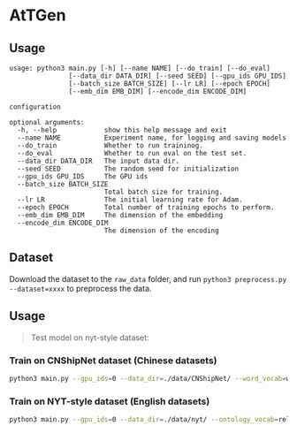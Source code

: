 # AtTGen

## Usage

```
usage: python3 main.py [-h] [--name NAME] [--do_train] [--do_eval]
               [--data_dir DATA_DIR] [--seed SEED] [--gpu_ids GPU_IDS]
               [--batch_size BATCH_SIZE] [--lr LR] [--epoch EPOCH]
               [--emb_dim EMB_DIM] [--encode_dim ENCODE_DIM]

configuration

optional arguments:
  -h, --help            show this help message and exit
  --name NAME           Experiment name, for logging and saving models
  --do_train            Whether to run traininog.
  --do_eval             Whether to run eval on the test set.
  --data_dir DATA_DIR   The input data dir.
  --seed SEED           The random seed for initialization
  --gpu_ids GPU_IDS     The GPU ids
  --batch_size BATCH_SIZE
                        Total batch size for training.
  --lr LR               The initial learning rate for Adam.
  --epoch EPOCH         Total number of training epochs to perform.
  --emb_dim EMB_DIM     The dimension of the embedding
  --encode_dim ENCODE_DIM
                        The dimension of the encoding
```


## Dataset

Download the dataset to the `raw_data` folder, and run `python3 preprocess.py --dataset=xxxx` to preprocess the data.


## Usage

> Test model on nyt-style dataset:

### Train on CNShipNet dataset (Chinese datasets)

```bash
python3 main.py --gpu_ids=0 --data_dir=./data/CNShipNet/ --word_vocab=word_vocab.json --ontology_vocab=attribute_vocab.json --tokenizer=chn --do_train
```

### Train on NYT-style dataset (English datasets)

```bash
python3 main.py --gpu_ids=0 --data_dir=./data/nyt/ --ontology_vocab=relation_vocab.json --tokenizer=base --do_train
```
